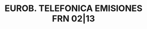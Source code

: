 ---
layout: asset
title: EUROB. TELEFONICA EMISIONES FRN 02|13                       
isin: US87938WAE30
---